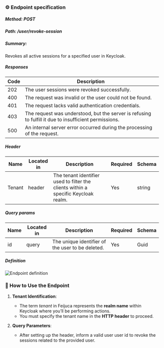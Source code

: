 ### ⚙️ Endpoint specification

##### Method: POST

##### Path: /user/revoke-session

##### Summary:

Revokes all active sessions for a specified user in Keycloak.

##### Responses

| Code | Description                                                                                           |
| ---- | ----------------------------------------------------------------------------------------------------- |
| 202  | The user sessions were revoked successfully.                                                          |
| 400  | The request was invalid or the user could not be found.                                               |
| 401  | The request lacks valid authentication credentials.                                                   |
| 403  | The request was understood, but the server is refusing to fulfill it due to insufficient permissions. |
| 500  | An internal server error occurred during the processing of the request.                               |

##### Header

| Name   | Located in | Description                                                                        | Required | Schema |
| ------ | ---------- | ---------------------------------------------------------------------------------- | -------- | ------ |
| Tenant | header     | The tenant identifier used to filter the clients within a specific Keycloak realm. | Yes      | string |

##### Query params

| Name | Located in | Description                                      | Required | Schema |
| ---- | ---------- | ------------------------------------------------ | -------- | ------ |
| id   | query      | The unique identifier of the user to be deleted. | Yes      | Guid   |

##### Definition

![Endpoint definition](https://res.cloudinary.com/dbyrluup1/image/upload/pvqja8no2ew8euypwnec.jpg "Endpoint definition")

### 📝 How to Use the Endpoint

1. **Tenant Identification**:

   - The term _tenant_ in Feijuca represents the **realm name** within Keycloak where you’ll be performing actions.
   - You must specify the tenant name in the **HTTP header** to proceed.

2. **Query Parameters**:
   - After setting up the header, inform a valid user user id to revoke the sessions related to the provided user.
